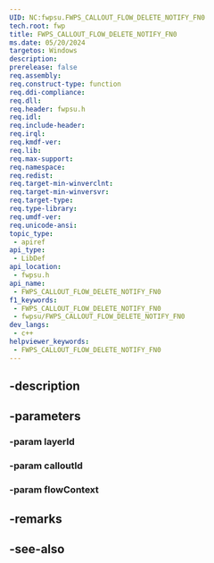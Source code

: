 ```yaml
---
UID: NC:fwpsu.FWPS_CALLOUT_FLOW_DELETE_NOTIFY_FN0
tech.root: fwp
title: FWPS_CALLOUT_FLOW_DELETE_NOTIFY_FN0
ms.date: 05/20/2024
targetos: Windows
description: 
prerelease: false
req.assembly: 
req.construct-type: function
req.ddi-compliance: 
req.dll: 
req.header: fwpsu.h
req.idl: 
req.include-header: 
req.irql: 
req.kmdf-ver: 
req.lib: 
req.max-support: 
req.namespace: 
req.redist: 
req.target-min-winverclnt: 
req.target-min-winversvr: 
req.target-type: 
req.type-library: 
req.umdf-ver: 
req.unicode-ansi: 
topic_type:
 - apiref
api_type:
 - LibDef
api_location:
 - fwpsu.h
api_name:
 - FWPS_CALLOUT_FLOW_DELETE_NOTIFY_FN0
f1_keywords:
 - FWPS_CALLOUT_FLOW_DELETE_NOTIFY_FN0
 - fwpsu/FWPS_CALLOUT_FLOW_DELETE_NOTIFY_FN0
dev_langs:
 - c++
helpviewer_keywords:
 - FWPS_CALLOUT_FLOW_DELETE_NOTIFY_FN0
---
```


## -description

## -parameters

### -param layerId

### -param calloutId

### -param flowContext

## -remarks

## -see-also

